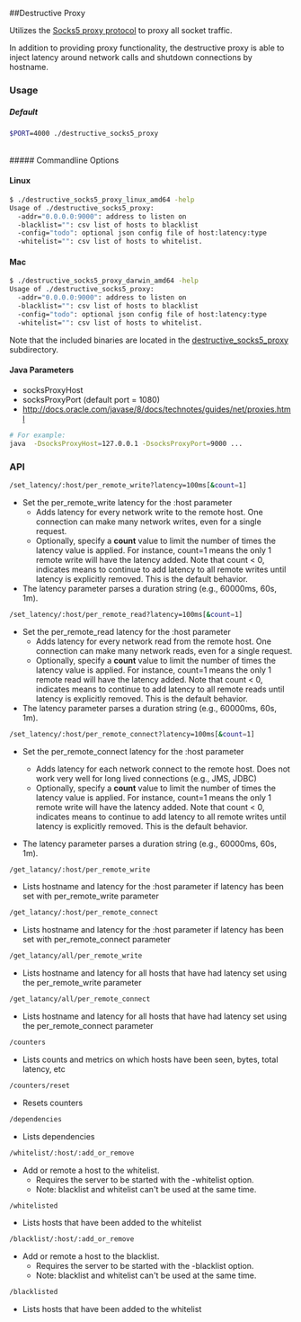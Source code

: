 ##Destructive Proxy

Utilizes the [Socks5 proxy protocol](https://www.ietf.org/rfc/rfc1928.txt) to proxy all socket traffic.

In addition to providing proxy functionality, the destructive proxy is able to inject latency around network calls and shutdown connections by hostname.


### Usage

##### Default
```bash
$PORT=4000 ./destructive_socks5_proxy
```
<br>
##### Commandline Options

#### Linux

```bash
$ ./destructive_socks5_proxy_linux_amd64 -help
Usage of ./destructive_socks5_proxy:
  -addr="0.0.0.0:9000": address to listen on
  -blacklist="": csv list of hosts to blacklist
  -config="todo": optional json config file of host:latency:type
  -whitelist="": csv list of hosts to whitelist.
```

#### Mac

```bash
$ ./destructive_socks5_proxy_darwin_amd64 -help
Usage of ./destructive_socks5_proxy:
  -addr="0.0.0.0:9000": address to listen on
  -blacklist="": csv list of hosts to blacklist
  -config="todo": optional json config file of host:latency:type
  -whitelist="": csv list of hosts to whitelist.
```


Note that the included binaries are located in the [destructive_socks5_proxy](destructive_socks5_proxy) subdirectory.

#### Java Parameters
* socksProxyHost
* socksProxyPort (default port = 1080)
* http://docs.oracle.com/javase/8/docs/technotes/guides/net/proxies.html

```bash
# For example:
java  -DsocksProxyHost=127.0.0.1 -DsocksProxyPort=9000 ...
```


### API


```bash
/set_latency/:host/per_remote_write?latency=100ms[&count=1]
```
* Set the per_remote_write latency for the :host parameter
	* Adds latency for every network write to the remote host. One connection can make many network writes, even for a single request. 
	* Optionally, specify a **count** value to limit the number of times the latency value is applied.
	  For instance, count=1 means the only 1 remote write will have the latency added. Note that count < 0, indicates means to continue to add latency to all remote writes until latency is explicitly removed. This is the default behavior.
* The latency parameter parses a duration string (e.g., 60000ms, 60s, 1m).  

```bash
/set_latency/:host/per_remote_read?latency=100ms[&count=1]
```
* Set the per_remote_read latency for the :host parameter
	* Adds latency for every network read from the remote host. One connection can make many network reads, even for a single request. 
	* Optionally, specify a **count** value to limit the number of times the latency value is applied.
	  For instance, count=1 means the only 1 remote read will have the latency added. Note that count < 0, indicates means to continue to add latency to all remote reads until latency is explicitly removed. This is the default behavior.
* The latency parameter parses a duration string (e.g., 60000ms, 60s, 1m).  

```bash
/set_latency/:host/per_remote_connect?latency=100ms[&count=1]
```
* Set the per_remote_connect latency for the :host parameter
	* Adds latency for each network connect to the remote host. Does not work very well for long lived connections (e.g., JMS, JDBC)
	* Optionally, specify a **count** value to limit the number of times the latency value is applied.
	  For instance, count=1 means the only 1 remote write will have the latency added. Note that count < 0, indicates means to continue to add latency to all remote writes until latency is explicitly removed. This is the default behavior.
	 
* The latency parameter parses a duration string (e.g., 60000ms, 60s, 1m).  


```bash
/get_latancy/:host/per_remote_write
```
* Lists hostname and latency for the :host parameter if latency has been set with per_remote_write parameter


```bash
/get_latancy/:host/per_remote_connect
```
* Lists hostname and latency for the :host parameter if latency has been set with per_remote_connect parameter


```bash
/get_latancy/all/per_remote_write
```
* Lists hostname and latency for all hosts that have had latency set using the per_remote_write parameter
 
```bash
/get_latancy/all/per_remote_connect
```
* Lists hostname and latency for all hosts that have had latency set using the per_remote_connect parameter

```bash
/counters
```
* Lists counts and metrics on which hosts have been seen, bytes, total latency, etc

```bash
/counters/reset
```
* Resets counters

```bash
/dependencies
```
* Lists dependencies

```bash
/whitelist/:host/:add_or_remove
```
* Add or remote a host to the whitelist.
  * Requires the server to be started with the -whitelist option.
  * Note: blacklist and whitelist can't be used at the same time.


```bash
/whitelisted
```
* Lists hosts that have been added to the whitelist


```bash
/blacklist/:host/:add_or_remove
```
* Add or remote a host to the blacklist.
  * Requires the server to be started with the -blacklist option.
  * Note: blacklist and whitelist can't be used at the same time.

```bash
/blacklisted
```
* Lists hosts that have been added to the whitelist
